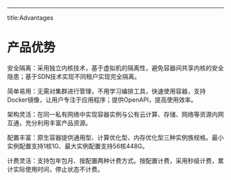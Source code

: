 ---
title:Advantages

# 产品优势

安全隔离：采用独立内核技术，基于虚拟机的隔离性，避免容器间共享内核的安全隐患；基于SDN技术实现不同租户实现完全隔离。

简单易用：无需对集群进行管理，不用学习编排工具，快速使用容器，支持Docker镜像，让用户专注于应用程序；提供OpenAPI，提高使用效率。

架构灵活：在同一私有网络中实现容器实例与公有云计算、存储、网络等资源内网互通，充分利用丰富产品资源。

配置丰富：原生容器提供通用型、计算优化型、内存优化型三种实例族规格。最小实例配置支持1核1G、最大实例配置支持56核448G。

计费灵活：支持包年包月、按配置两种计费方式。按配置计费，采用秒级计费，累计实际使用时间，停止状态不计费。

